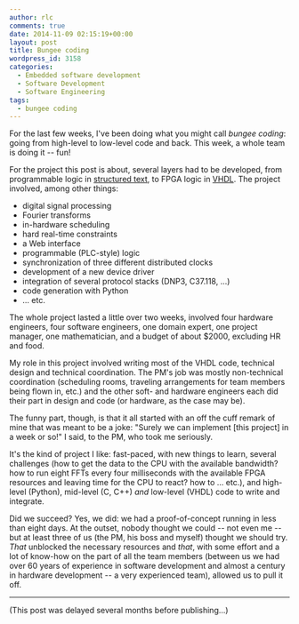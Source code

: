```yaml
---
author: rlc
comments: true
date: 2014-11-09 02:15:19+00:00
layout: post
title: Bungee coding
wordpress_id: 3158
categories:
  - Embedded software development
  - Software Development
  - Software Engineering
tags:
  - bungee coding
---
```


For the last few weeks, I've been doing what you might call _bungee coding_: going from high-level to low-level code and back. This week, a whole team is doing it -- fun!

<!--more-->

For the project this post is about, several layers had to be developed, from programmable logic in [structured text](http://en.wikipedia.org/wiki/Structured_text), to FPGA logic in [VHDL](http://en.wikipedia.org/wiki/VHDL). The project involved, among other things:

- digital signal processing
- Fourier transforms
- in-hardware scheduling
- hard real-time constraints
- a Web interface
- programmable (PLC-style) logic
- synchronization of three different distributed clocks
- development of a new device driver
- integration of several protocol stacks (DNP3, C37.118, ...)
- code generation with Python
- ... etc.

The whole project lasted a little over two weeks, involved four hardware engineers, four software engineers, one domain expert, one project manager, one mathematician, and a budget of about $2000, excluding HR and food.

My role in this project involved writing most of the VHDL code, technical design and technical coordination. The PM's job was mostly non-technical coordination (scheduling rooms, traveling arrangements for team members being flown in, etc.) and the other soft- and hardware engineers each did their part in design and code (or hardware, as the case may be).

The funny part, though, is that it all started with an off the cuff remark of mine that was meant to be a joke: "Surely we can implement [this project] in a week or so!" I said, to the PM, who took me seriously.

It's the kind of project I like: fast-paced, with new things to learn, several challenges (how to get the data to the CPU with the available bandwidth? how to run eight FFTs every four milliseconds with the available FPGA resources and leaving time for the CPU to react? how to ... etc.), and high-level (Python), mid-level (C, C++) _and_ low-level (VHDL) code to write and integrate.

Did we succeed? Yes, we did: we had a proof-of-concept running in less than eight days. At the outset, nobody thought we could -- not even me -- but at least three of us (the PM, his boss and myself) thought we should try. _That_ unblocked the necessary resources and _that_, with some effort and a lot of know-how on the part of all the team members (between us we had over 60 years of experience in software development and almost a century in hardware development -- a very experienced team), allowed us to pull it off.

---

(This post was delayed several months before publishing...)
